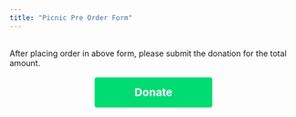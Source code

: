 ```yaml
---
title: "Picnic Pre Order Form"
---
```


<script async defer src="https://formfacade.com/include/103563710243545245113/form/1FAIpQLSeeFzqi8fA88st934ZQf_VY34vouJa5_V0RUTHJ9qKuvK86iA/classic.js?div=ff-compose"></script>
<div id="ff-compose"></div>
<br>

<div class = "center">
After placing order in above form, please submit the donation for the total amount.
<br> <br>
</div>


<style>
.center {
  display: flex;
  justify-content: center;
  align-items: center;
}
</style>

<div class = "center">
<button class="tithely-give-btn" style="background-color: #00DB72;font-family: inherit;font-weight: bold;font-size: 19px; padding: 15px 70px; border-radius: 4px; cursor: pointer; background-image: none; color: white; text-shadow: none; display: inline-block; float: none; border: none;" data-church-id="6374327">Donate</button>
</div>
<script src="https://tithe.ly/widget/v3/give.js?3"></script>
<script>
var tw = create_tithely_widget();
</script>
